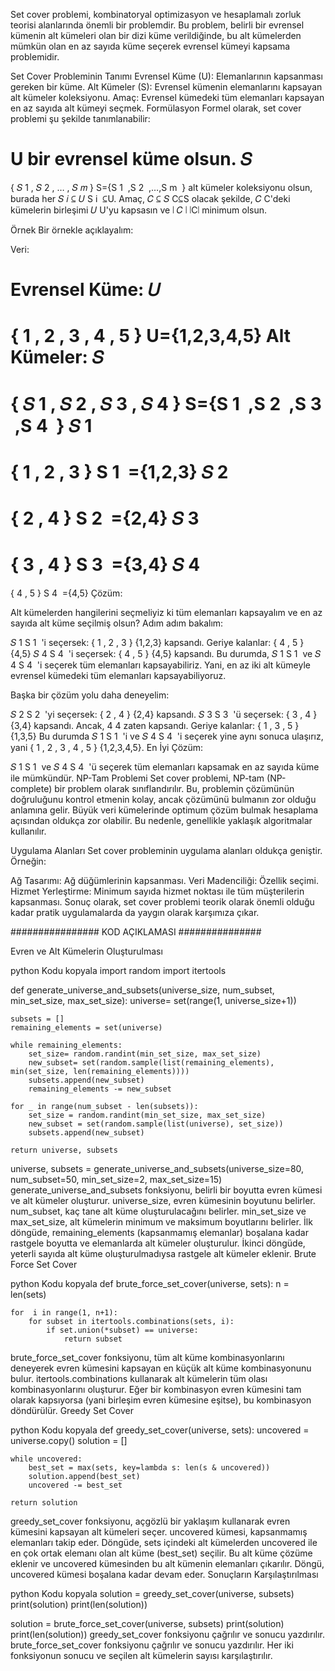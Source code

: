 Set cover problemi, kombinatoryal optimizasyon ve hesaplamalı zorluk teorisi alanlarında önemli bir problemdir. Bu problem, belirli bir evrensel kümenin alt kümeleri olan bir dizi küme verildiğinde, bu alt kümelerden mümkün olan en az sayıda küme seçerek evrensel kümeyi kapsama problemidir.

Set Cover Probleminin Tanımı
Evrensel Küme (U): Elemanlarının kapsanması gereken bir küme.
Alt Kümeler (S): Evrensel kümenin elemanlarını kapsayan alt kümeler koleksiyonu.
Amaç: Evrensel kümedeki tüm elemanları kapsayan en az sayıda alt kümeyi seçmek.
Formülasyon
Formel olarak, set cover problemi şu şekilde tanımlanabilir:


U bir evrensel küme olsun.
𝑆
=
{
𝑆
1
,
𝑆
2
,
…
,
𝑆
𝑚
}
S={S 
1
​
 ,S 
2
​
 ,…,S 
m
​
 } alt kümeler koleksiyonu olsun, burada her 
𝑆
𝑖
⊆
𝑈
S 
i
​
 ⊆U.
Amaç, 
𝐶
⊆
𝑆
C⊆S olacak şekilde, 
𝐶
C'deki kümelerin birleşimi 
𝑈
U'yu kapsasın ve 
∣
𝐶
∣
∣C∣ minimum olsun.

Örnek
Bir örnekle açıklayalım:

Veri:

Evrensel Küme: 
𝑈
=
{
1
,
2
,
3
,
4
,
5
}
U={1,2,3,4,5}
Alt Kümeler: 
𝑆
=
{
𝑆
1
,
𝑆
2
,
𝑆
3
,
𝑆
4
}
S={S 
1
​
 ,S 
2
​
 ,S 
3
​
 ,S 
4
​
 }
𝑆
1
=
{
1
,
2
,
3
}
S 
1
​
 ={1,2,3}
𝑆
2
=
{
2
,
4
}
S 
2
​
 ={2,4}
𝑆
3
=
{
3
,
4
}
S 
3
​
 ={3,4}
𝑆
4
=
{
4
,
5
}
S 
4
​
 ={4,5}
Çözüm:

Alt kümelerden hangilerini seçmeliyiz ki tüm elemanları kapsayalım ve en az sayıda alt küme seçilmiş olsun?
Adım adım bakalım:

𝑆
1
S 
1
​
 'i seçersek: 
{
1
,
2
,
3
}
{1,2,3} kapsandı.
Geriye kalanlar: 
{
4
,
5
}
{4,5}
𝑆
4
S 
4
​
 'i seçersek: 
{
4
,
5
}
{4,5} kapsandı.
Bu durumda, 
𝑆
1
S 
1
​
  ve 
𝑆
4
S 
4
​
 'i seçerek tüm elemanları kapsayabiliriz. Yani, en az iki alt kümeyle evrensel kümedeki tüm elemanları kapsayabiliyoruz.

Başka bir çözüm yolu daha deneyelim:

𝑆
2
S 
2
​
 'yi seçersek: 
{
2
,
4
}
{2,4} kapsandı.
𝑆
3
S 
3
​
 'ü seçersek: 
{
3
,
4
}
{3,4} kapsandı. Ancak, 
4
4 zaten kapsandı.
Geriye kalanlar: 
{
1
,
3
,
5
}
{1,3,5}
Bu durumda 
𝑆
1
S 
1
​
 'i ve 
𝑆
4
S 
4
​
 'i seçerek yine aynı sonuca ulaşırız, yani 
{
1
,
2
,
3
,
4
,
5
}
{1,2,3,4,5}.
En İyi Çözüm:

𝑆
1
S 
1
​
  ve 
𝑆
4
S 
4
​
 'ü seçerek tüm elemanları kapsamak en az sayıda küme ile mümkündür.
NP-Tam Problemi
Set cover problemi, NP-tam (NP-complete) bir problem olarak sınıflandırılır. Bu, problemin çözümünün doğruluğunu kontrol etmenin kolay, ancak çözümünü bulmanın zor olduğu anlamına gelir. Büyük veri kümelerinde optimum çözüm bulmak hesaplama açısından oldukça zor olabilir. Bu nedenle, genellikle yaklaşık algoritmalar kullanılır.

Uygulama Alanları
Set cover probleminin uygulama alanları oldukça geniştir. Örneğin:

Ağ Tasarımı: Ağ düğümlerinin kapsanması.
Veri Madenciliği: Özellik seçimi.
Hizmet Yerleştirme: Minimum sayıda hizmet noktası ile tüm müşterilerin kapsanması.
Sonuç olarak, set cover problemi teorik olarak önemli olduğu kadar pratik uygulamalarda da yaygın olarak karşımıza çıkar.

################ KOD AÇIKLAMASI ###############

Evren ve Alt Kümelerin Oluşturulması

python
Kodu kopyala
import random
import itertools

def generate_universe_and_subsets(universe_size, num_subset, min_set_size, max_set_size):
    universe= set(range(1, universe_size+1))

    subsets = []
    remaining_elements = set(universe)

    while remaining_elements:
        set_size= random.randint(min_set_size, max_set_size)
        new_subset= set(random.sample(list(remaining_elements), min(set_size, len(remaining_elements))))
        subsets.append(new_subset)
        remaining_elements -= new_subset

    for _ in range(num_subset - len(subsets)):
        set_size = random.randint(min_set_size, max_set_size)
        new_subset = set(random.sample(list(universe), set_size))
        subsets.append(new_subset)

    return universe, subsets

universe, subsets = generate_universe_and_subsets(universe_size=80, num_subset=50, min_set_size=2, max_set_size=15)
generate_universe_and_subsets fonksiyonu, belirli bir boyutta evren kümesi ve alt kümeler oluşturur.
universe_size, evren kümesinin boyutunu belirler.
num_subset, kaç tane alt küme oluşturulacağını belirler.
min_set_size ve max_set_size, alt kümelerin minimum ve maksimum boyutlarını belirler.
İlk döngüde, remaining_elements (kapsanmamış elemanlar) boşalana kadar rastgele boyutta ve elemanlarda alt kümeler oluşturulur.
İkinci döngüde, yeterli sayıda alt küme oluşturulmadıysa rastgele alt kümeler eklenir.
Brute Force Set Cover

python
Kodu kopyala
def brute_force_set_cover(universe, sets):
    n = len(sets)

    for  i in range(1, n+1):
        for subset in itertools.combinations(sets, i):
            if set.union(*subset) == universe:
                return subset
brute_force_set_cover fonksiyonu, tüm alt küme kombinasyonlarını deneyerek evren kümesini kapsayan en küçük alt küme kombinasyonunu bulur.
itertools.combinations kullanarak alt kümelerin tüm olası kombinasyonlarını oluşturur.
Eğer bir kombinasyon evren kümesini tam olarak kapsıyorsa (yani birleşim evren kümesine eşitse), bu kombinasyon döndürülür.
Greedy Set Cover

python
Kodu kopyala
def greedy_set_cover(universe, sets):
    uncovered = universe.copy()
    solution = []

    while uncovered:
        best_set = max(sets, key=lambda s: len(s & uncovered))
        solution.append(best_set)
        uncovered -= best_set

    return solution
greedy_set_cover fonksiyonu, açgözlü bir yaklaşım kullanarak evren kümesini kapsayan alt kümeleri seçer.
uncovered kümesi, kapsanmamış elemanları takip eder.
Döngüde, sets içindeki alt kümelerden uncovered ile en çok ortak elemanı olan alt küme (best_set) seçilir.
Bu alt küme çözüme eklenir ve uncovered kümesinden bu alt kümenin elemanları çıkarılır.
Döngü, uncovered kümesi boşalana kadar devam eder.
Sonuçların Karşılaştırılması

python
Kodu kopyala
solution = greedy_set_cover(universe, subsets)
print(solution)
print(len(solution))

solution = brute_force_set_cover(universe, subsets)
print(solution)
print(len(solution))
greedy_set_cover fonksiyonu çağrılır ve sonucu yazdırılır.
brute_force_set_cover fonksiyonu çağrılır ve sonucu yazdırılır.
Her iki fonksiyonun sonucu ve seçilen alt kümelerin sayısı karşılaştırılır.

